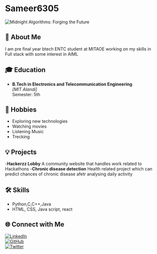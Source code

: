 # Sameer6305  

![Midnight Algorithms: Forging the Future](Sameer/git.image)

## 👋 About Me  
I am pre final year btech ENTC student at MITAOE working on my skills in Full stack with some interest in AIML 

## 🎓 Education  
- **B.Tech in Electronics and Telecommunication Engineering**  
  *[MIT Alandi]*  
  Semester: 5th  

## 🎯 Hobbies  
- Exploring new technologies  
- Watching movies  
- Listening Music
- Trecking  

## 💡 Projects  
-**Hackerzz Lobby** A community website that handles work related to Hackathons
-**Chronic disease detection** Health related project which can predict chances of chronic disease afetr analysing daily activity

## 🛠️ Skills   
- Python,C,C++,Java
- HTML, CSS, Java script, react

## 🌐 Connect with Me  
[![LinkedIn](https://img.shields.io/badge/LinkedIn-Connect-blue?style=flat&logo=linkedin)](your-linkedin-url)  
[![GitHub](https://img.shields.io/badge/GitHub-Profile-black?style=flat&logo=github)](your-github-url)  
[![Twitter](https://img.shields.io/badge/Twitter-Follow-blue?style=flat&logo=twitter)](your-twitter-url)  
